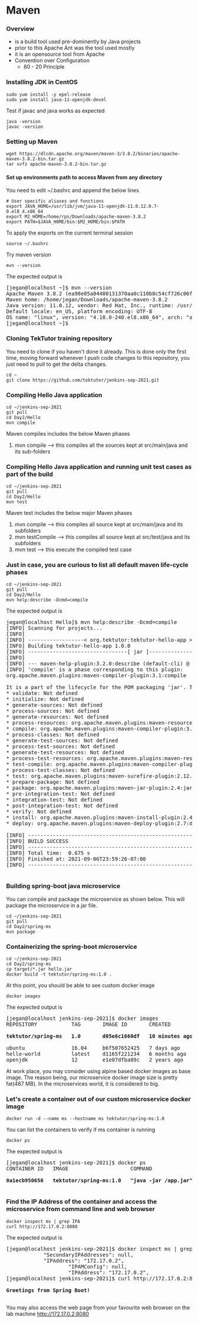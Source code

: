 # Maven

### Overview
 - is a build tool used pre-dominently by Java projects
 - prior to this Apache Ant was the tool used mostly
 - it is an opensource tool from Apache
 - Convention over Configuration
      - 80 - 20 Principle

### Installing JDK in CentOS 
```
sudo yum install -y epel-release
sudo yum install java-11-openjdk-devel
```
Test if javac and java works as expected
```
java -version
javac -version
```

### Setting up Maven
```
wget https://dlcdn.apache.org/maven/maven-3/3.8.2/binaries/apache-maven-3.8.2-bin.tar.gz
tar xvfz apache-maven-3.8.2-bin.tar.gz
```

#### Set up environments path to access Maven from any directory
You need to edit ~/.bashrc and append the below lines
```
# User specific aliases and functions
export JAVA_HOME=/usr/lib/jvm/java-11-openjdk-11.0.12.0.7-0.el8_4.x86_64
export M2_HOME=/home/rps/Downloads/apache-maven-3.8.2
export PATH=$JAVA_HOME/bin:$M2_HOME/bin:$PATH
```
To apply the exports on the current terminal session
```
source ~/.bashrc
```
Try maven version
```
mvn --version
```
The expected output is
<pre>
[jegan@localhost ~]$ mvn --version
Apache Maven 3.8.2 (ea98e05a04480131370aa0c110b8c54cf726c06f)
Maven home: /home/jegan/Downloads/apache-maven-3.8.2
Java version: 11.0.12, vendor: Red Hat, Inc., runtime: /usr/lib/jvm/java-11-openjdk-11.0.12.0.7-0.el8_4.x86_64
Default locale: en_US, platform encoding: UTF-8
OS name: "linux", version: "4.18.0-240.el8.x86_64", arch: "amd64", family: "unix"
[jegan@localhost ~]$ 
</pre>

### Cloning TekTutor training repository
You need to clone if you haven't done it already.  This is done only the first time, moving forward whenever I push code changes to this repository, you just need to pull to get the delta changes.
```
cd ~
git clone https://github.com/tektutor/jenkins-sep-2021.git
```

### Compiling Hello Java application
```
cd ~/jenkins-sep-2021
git pull
cd Day2/Hello
mvn compile
```
Maven compiles includes the below Maven phases
1. mvn compile --> this compiles all the sources kept at src/main/java and its sub-folders

### Compiling Hello Java application and running unit test cases as part of the build
```
cd ~/jenkins-sep-2021
git pull
cd Day2/Hello
mvn test
```
Maven test includes the below major Maven phases
1. mvn compile --> this compiles all source kept at src/main/java and its subfolders
2. mvn testCompile --> this compiles all source kept at src/test/java and its subfolders
3. mvn test --> this execute the compiled test case

### Just in case, you are curious to list all default maven life-cycle phases
```
cd ~/jenkins-sep-2021
git pull
cd Day2/Hello
mvn help:describe -Dcmd=compile
```
The expected output is
<pre>
jegan@localhost Hello]$ mvn help:describe -Dcmd=compile
[INFO] Scanning for projects...
[INFO] 
[INFO] ------------------< org.tektutor:tektutor-hello-app >-------------------
[INFO] Building tektutor-hello-app 1.0.0
[INFO] --------------------------------[ jar ]---------------------------------
[INFO] 
[INFO] --- maven-help-plugin:3.2.0:describe (default-cli) @ tektutor-hello-app ---
[INFO] 'compile' is a phase corresponding to this plugin:
org.apache.maven.plugins:maven-compiler-plugin:3.1:compile

It is a part of the lifecycle for the POM packaging 'jar'. This lifecycle includes the following phases:
* validate: Not defined
* initialize: Not defined
* generate-sources: Not defined
* process-sources: Not defined
* generate-resources: Not defined
* process-resources: org.apache.maven.plugins:maven-resources-plugin:2.6:resources
* compile: org.apache.maven.plugins:maven-compiler-plugin:3.1:compile
* process-classes: Not defined
* generate-test-sources: Not defined
* process-test-sources: Not defined
* generate-test-resources: Not defined
* process-test-resources: org.apache.maven.plugins:maven-resources-plugin:2.6:testResources
* test-compile: org.apache.maven.plugins:maven-compiler-plugin:3.1:testCompile
* process-test-classes: Not defined
* test: org.apache.maven.plugins:maven-surefire-plugin:2.12.4:test
* prepare-package: Not defined
* package: org.apache.maven.plugins:maven-jar-plugin:2.4:jar
* pre-integration-test: Not defined
* integration-test: Not defined
* post-integration-test: Not defined
* verify: Not defined
* install: org.apache.maven.plugins:maven-install-plugin:2.4:install
* deploy: org.apache.maven.plugins:maven-deploy-plugin:2.7:deploy

[INFO] ------------------------------------------------------------------------
[INFO] BUILD SUCCESS
[INFO] ------------------------------------------------------------------------
[INFO] Total time:  0.675 s
[INFO] Finished at: 2021-09-06T23:59:26-07:00
[INFO] ------------------------------------------------------------------------

</pre>

### Building spring-boot java microservice
You can compile and package the microservice as shown below. This will package the microservice in a jar file.
```
cd ~/jenkins-sep-2021
git pull
cd Day2/spring-ms
mvn package
```

### Containerizing the spring-boot microservice 
```
cd ~/jenkins-sep-2021
cd Day2/spring-ms
cp target/*.jar hello.jar
docker build -t tektutor/spring-ms:1.0 .
```
At this point, you should be able to see custom docker image
```
docker images
```
The expected output is
<pre>
[jegan@localhost jenkins-sep-2021]$ docker images
REPOSITORY           TAG       IMAGE ID       CREATED          SIZE
<b>
tektutor/spring-ms   1.0       d05e6c1660df   10 minutes ago   487MB
</b>
ubuntu               16.04     b6f507652425   7 days ago       135MB
hello-world          latest    d1165f221234   6 months ago     13.3kB
openjdk              12        e1e07dfba89c   2 years ago      470MB
</pre>

At work place, you may consider using alpine based docker images as base image.  The reason being, our microservice docker image size is pretty fat(487 MB).  In the microservices world, it is considered to big.

### Let's create a container out of our custom microservice docker image
```
docker run -d --name ms --hostname ms tektutor/spring-ms:1.0
```
You can list the containers to verify if ms container is running
```
docker ps
```
The expected output is
<pre>
[jegan@localhost jenkins-sep-2021]$ docker ps
CONTAINER ID   IMAGE                    COMMAND                CREATED          STATUS          PORTS     NAMES
<b>
0a1ecb950650   tektutor/spring-ms:1.0   "java -jar /app.jar"   10 minutes ago   Up 10 minutes             ms
</b>
</pre>

### Find the IP Address of the container and access the microservice from command line and web browser
```
docker inspect ms | grep IPA
curl http://172.17.0.2:8080
```
The expected output is
<pre>
[jegan@localhost jenkins-sep-2021]$ docker inspect ms | grep IPA
            "SecondaryIPAddresses": null,
            "IPAddress": "172.17.0.2",
                    "IPAMConfig": null,
                    "IPAddress": "172.17.0.2",
[jegan@localhost jenkins-sep-2021]$ curl http://172.17.0.2:8080
<b>
Greetings from Spring Boot!
</b>
</pre>

You may also access the web page from your favourite web browser on the lab machine
http://172.17.0.2:8080
